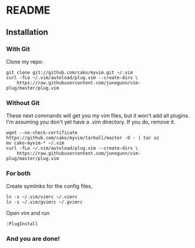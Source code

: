 README
======

Installation
------------

### With Git
Clone my repo:

    git clone git://github.com/cako/myvim.git ~/.vim
    curl -fLo ~/.vim/autoload/plug.vim --create-dirs \
        https://raw.githubusercontent.com/junegunn/vim-plug/master/plug.vim
    
### Without Git
These next commands will get you my vim files, but it won't add all plugins.
I'm assuming you don't yet have a .vim directory. If you do, remove it.

    wget --no-check-certificate https://github.com/cako/myvim/tarball/master -O - | tar xz
    mv cako-myvim-* ~/.vim
    curl -fLo ~/.vim/autoload/plug.vim --create-dirs \
        https://raw.githubusercontent.com/junegunn/vim-plug/master/plug.vim

### For both
Create symlinks for the config files,

    ln -s ~/.vim/vimrc ~/.vimrc
    ln -s ~/.vim/gvimrc ~/.gvimrc

Open vim and run

    :PlugInstall

### And you are done!
